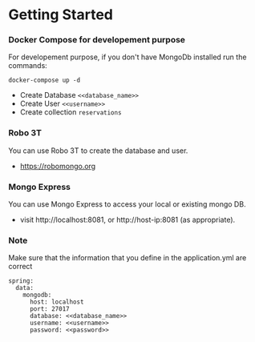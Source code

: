 # Getting Started

### Docker Compose for developement purpose
For developement purpose, if you don't have MongoDb installed run the commands:
``` 
docker-compose up -d
```
- Create Database `<<database_name>>`
- Create User `<<username>>`
- Create collection `reservations`


### Robo 3T
You can use Robo 3T to create the database and user.
- https://robomongo.org


### Mongo Express
You can use Mongo Express to access your local or existing mongo DB. 
- visit http://localhost:8081, or http://host-ip:8081 (as appropriate).

### Note

Make sure that the information that you define in the application.yml are correct
```
spring:
  data:
    mongodb:
      host: localhost
      port: 27017
      database: <<database_name>>
      username: <<username>>
      password: <<password>>
```
